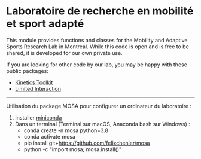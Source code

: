 Laboratoire de recherche en mobilité et sport adapté
====================================================

This module provides functions and classes for the Mobility and Adaptive
Sports Research Lab in Montreal. While this code is open and is free to be
shared, it is developed for our own private use.

If you are looking for other code by our lab, you may be happy with these
public packages:

- [Kinetics Toolkit](https://github.com/felixchenier/kineticstoolkit)
- [Limited Interaction](https://github.com/felixchenier/limitedinteraction)

----------------------------------------

Utilisation du package MOSA pour configurer un ordinateur du laboratoire :

1. Installer [miniconda](https://docs.conda.io/en/latest/miniconda.html)
2. Dans un terminal (Terminal sur macOS, Anaconda bash sur Windows) :
    - conda create -n mosa python=3.8
    - conda activate mosa
    - pip install git+https://github.com/felixchenier/mosa
    - python -c "import mosa; mosa.install()"
